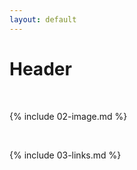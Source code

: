 ```yaml
---
layout: default
---
```

# Header

<br>

{% include 02-image.md %}

<br>

{% include 03-links.md %}

